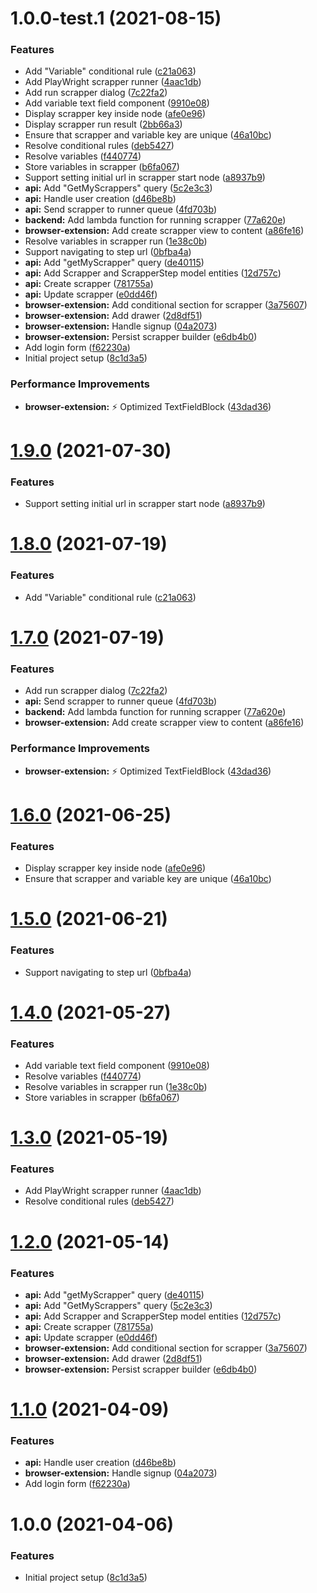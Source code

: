 # 1.0.0-test.1 (2021-08-15)


### Features

* Add "Variable" conditional rule ([c21a063](https://github.com/TheUnderScorer/scrapper-gate/commit/c21a0633133f7400ffc18e0bf2034575575a839d))
* Add PlayWright scrapper runner ([4aac1db](https://github.com/TheUnderScorer/scrapper-gate/commit/4aac1db7deeaa9389e71e2b97ea13572e2d886b3))
* Add run scrapper dialog ([7c22fa2](https://github.com/TheUnderScorer/scrapper-gate/commit/7c22fa25105b0f7a60fbe5d81690a427547d32d0))
* Add variable text field component ([9910e08](https://github.com/TheUnderScorer/scrapper-gate/commit/9910e08eec354ee6b00c67a86e167b5dcaf030e7))
* Display scrapper key inside node ([afe0e96](https://github.com/TheUnderScorer/scrapper-gate/commit/afe0e96555af36e5e57b13b2561106e55b37c1dd))
* Display scrapper run result ([2bb66a3](https://github.com/TheUnderScorer/scrapper-gate/commit/2bb66a34c0b9cf344e3fd47e24b34c66a302d839))
* Ensure that scrapper and variable key are unique ([46a10bc](https://github.com/TheUnderScorer/scrapper-gate/commit/46a10bc611b4940a9d0fc7fb87590f12615468b8))
* Resolve conditional rules ([deb5427](https://github.com/TheUnderScorer/scrapper-gate/commit/deb542739b46ebe36cb3acbb574e69626063f4ce))
* Resolve variables ([f440774](https://github.com/TheUnderScorer/scrapper-gate/commit/f440774083eadff4fbc795765561a1b234bcf281))
* Store variables in scrapper ([b6fa067](https://github.com/TheUnderScorer/scrapper-gate/commit/b6fa0674c3b99da248de0d07c836fc5ee6c2548f))
* Support setting initial url in scrapper start node ([a8937b9](https://github.com/TheUnderScorer/scrapper-gate/commit/a8937b9c190d1614579ddb15c6b12af82d2914d9))
* **api:** Add "GetMyScrappers" query ([5c2e3c3](https://github.com/TheUnderScorer/scrapper-gate/commit/5c2e3c3be36f22314ac52b2cf905869e108ab823))
* **api:** Handle user creation ([d46be8b](https://github.com/TheUnderScorer/scrapper-gate/commit/d46be8bdd92d290b7efd0ad12de38206cea7a907))
* **api:** Send scrapper to runner queue ([4fd703b](https://github.com/TheUnderScorer/scrapper-gate/commit/4fd703b8ca0b721a67d3c6b1f121128e1b51a9bf))
* **backend:** Add lambda function for running scrapper ([77a620e](https://github.com/TheUnderScorer/scrapper-gate/commit/77a620efb12b38fd84753e667c916841cbca2ff4))
* **browser-extension:** Add create scrapper view to content ([a86fe16](https://github.com/TheUnderScorer/scrapper-gate/commit/a86fe16b846b8af71a497b13b910a058fc3824de))
* Resolve variables in scrapper run ([1e38c0b](https://github.com/TheUnderScorer/scrapper-gate/commit/1e38c0be1bebea35680f134c755ea924f9015592))
* Support navigating to step url ([0bfba4a](https://github.com/TheUnderScorer/scrapper-gate/commit/0bfba4adfb321de60d2c754104d9ff286a9d58e8))
* **api:** Add "getMyScrapper" query ([de40115](https://github.com/TheUnderScorer/scrapper-gate/commit/de40115b21371aee2c69724b895350912d2dd899))
* **api:** Add Scrapper and ScrapperStep model entities ([12d757c](https://github.com/TheUnderScorer/scrapper-gate/commit/12d757cd23aca979f35f075293341c22ad73b026))
* **api:** Create scrapper ([781755a](https://github.com/TheUnderScorer/scrapper-gate/commit/781755a15615c9bf3065a1aead6688d5fe00eee7))
* **api:** Update scrapper ([e0dd46f](https://github.com/TheUnderScorer/scrapper-gate/commit/e0dd46ffa5c96aa2098d2ea4d387dc5f88976767))
* **browser-extension:** Add conditional section for scrapper ([3a75607](https://github.com/TheUnderScorer/scrapper-gate/commit/3a756076ad98e13b89415fdc6d019dda9ae4dd4e))
* **browser-extension:** Add drawer ([2d8df51](https://github.com/TheUnderScorer/scrapper-gate/commit/2d8df5137898db9ea05a56509211debc35961c4f))
* **browser-extension:** Handle signup ([04a2073](https://github.com/TheUnderScorer/scrapper-gate/commit/04a20739ff03a47277bb4e9864961e298d4e6699))
* **browser-extension:** Persist scrapper builder ([e6db4b0](https://github.com/TheUnderScorer/scrapper-gate/commit/e6db4b0c9a72a5269d31b52c59af662f1e3f1b73))
* Add login form ([f62230a](https://github.com/TheUnderScorer/scrapper-gate/commit/f62230a92685a90bba0844d369746186f1d39e6e))
* Initial project setup ([8c1d3a5](https://github.com/TheUnderScorer/scrapper-gate/commit/8c1d3a57a29728dac095b41c82be02aa19162930))


### Performance Improvements

* **browser-extension:** :zap: Optimized TextFieldBlock ([43dad36](https://github.com/TheUnderScorer/scrapper-gate/commit/43dad36d2cfdd5af267db4c2373fd3d1932f9fe6))

# [1.9.0](https://github.com/TheUnderScorer/scrapper-gate/compare/v1.8.0...v1.9.0) (2021-07-30)


### Features

* Support setting initial url in scrapper start node ([a8937b9](https://github.com/TheUnderScorer/scrapper-gate/commit/a8937b9c190d1614579ddb15c6b12af82d2914d9))

# [1.8.0](https://github.com/TheUnderScorer/scrapper-gate/compare/v1.7.0...v1.8.0) (2021-07-19)


### Features

* Add "Variable" conditional rule ([c21a063](https://github.com/TheUnderScorer/scrapper-gate/commit/c21a0633133f7400ffc18e0bf2034575575a839d))

# [1.7.0](https://github.com/TheUnderScorer/scrapper-gate/compare/v1.6.0...v1.7.0) (2021-07-19)


### Features

* Add run scrapper dialog ([7c22fa2](https://github.com/TheUnderScorer/scrapper-gate/commit/7c22fa25105b0f7a60fbe5d81690a427547d32d0))
* **api:** Send scrapper to runner queue ([4fd703b](https://github.com/TheUnderScorer/scrapper-gate/commit/4fd703b8ca0b721a67d3c6b1f121128e1b51a9bf))
* **backend:** Add lambda function for running scrapper ([77a620e](https://github.com/TheUnderScorer/scrapper-gate/commit/77a620efb12b38fd84753e667c916841cbca2ff4))
* **browser-extension:** Add create scrapper view to content ([a86fe16](https://github.com/TheUnderScorer/scrapper-gate/commit/a86fe16b846b8af71a497b13b910a058fc3824de))


### Performance Improvements

* **browser-extension:** :zap: Optimized TextFieldBlock ([43dad36](https://github.com/TheUnderScorer/scrapper-gate/commit/43dad36d2cfdd5af267db4c2373fd3d1932f9fe6))

# [1.6.0](https://github.com/TheUnderScorer/scrapper-gate/compare/v1.5.0...v1.6.0) (2021-06-25)


### Features

* Display scrapper key inside node ([afe0e96](https://github.com/TheUnderScorer/scrapper-gate/commit/afe0e96555af36e5e57b13b2561106e55b37c1dd))
* Ensure that scrapper and variable key are unique ([46a10bc](https://github.com/TheUnderScorer/scrapper-gate/commit/46a10bc611b4940a9d0fc7fb87590f12615468b8))

# [1.5.0](https://github.com/TheUnderScorer/scrapper-gate/compare/v1.4.0...v1.5.0) (2021-06-21)


### Features

* Support navigating to step url ([0bfba4a](https://github.com/TheUnderScorer/scrapper-gate/commit/0bfba4adfb321de60d2c754104d9ff286a9d58e8))

# [1.4.0](https://github.com/TheUnderScorer/scrapper-gate/compare/v1.3.0...v1.4.0) (2021-05-27)


### Features

* Add variable text field component ([9910e08](https://github.com/TheUnderScorer/scrapper-gate/commit/9910e08eec354ee6b00c67a86e167b5dcaf030e7))
* Resolve variables ([f440774](https://github.com/TheUnderScorer/scrapper-gate/commit/f440774083eadff4fbc795765561a1b234bcf281))
* Resolve variables in scrapper run ([1e38c0b](https://github.com/TheUnderScorer/scrapper-gate/commit/1e38c0be1bebea35680f134c755ea924f9015592))
* Store variables in scrapper ([b6fa067](https://github.com/TheUnderScorer/scrapper-gate/commit/b6fa0674c3b99da248de0d07c836fc5ee6c2548f))

# [1.3.0](https://github.com/TheUnderScorer/scrapper-gate/compare/v1.2.0...v1.3.0) (2021-05-19)


### Features

* Add PlayWright scrapper runner ([4aac1db](https://github.com/TheUnderScorer/scrapper-gate/commit/4aac1db7deeaa9389e71e2b97ea13572e2d886b3))
* Resolve conditional rules ([deb5427](https://github.com/TheUnderScorer/scrapper-gate/commit/deb542739b46ebe36cb3acbb574e69626063f4ce))

# [1.2.0](https://github.com/TheUnderScorer/scrapper-gate/compare/v1.1.0...v1.2.0) (2021-05-14)


### Features

* **api:** Add "getMyScrapper" query ([de40115](https://github.com/TheUnderScorer/scrapper-gate/commit/de40115b21371aee2c69724b895350912d2dd899))
* **api:** Add "GetMyScrappers" query ([5c2e3c3](https://github.com/TheUnderScorer/scrapper-gate/commit/5c2e3c3be36f22314ac52b2cf905869e108ab823))
* **api:** Add Scrapper and ScrapperStep model entities ([12d757c](https://github.com/TheUnderScorer/scrapper-gate/commit/12d757cd23aca979f35f075293341c22ad73b026))
* **api:** Create scrapper ([781755a](https://github.com/TheUnderScorer/scrapper-gate/commit/781755a15615c9bf3065a1aead6688d5fe00eee7))
* **api:** Update scrapper ([e0dd46f](https://github.com/TheUnderScorer/scrapper-gate/commit/e0dd46ffa5c96aa2098d2ea4d387dc5f88976767))
* **browser-extension:** Add conditional section for scrapper ([3a75607](https://github.com/TheUnderScorer/scrapper-gate/commit/3a756076ad98e13b89415fdc6d019dda9ae4dd4e))
* **browser-extension:** Add drawer ([2d8df51](https://github.com/TheUnderScorer/scrapper-gate/commit/2d8df5137898db9ea05a56509211debc35961c4f))
* **browser-extension:** Persist scrapper builder ([e6db4b0](https://github.com/TheUnderScorer/scrapper-gate/commit/e6db4b0c9a72a5269d31b52c59af662f1e3f1b73))

# [1.1.0](https://github.com/TheUnderScorer/scrapper-gate/compare/v1.0.0...v1.1.0) (2021-04-09)


### Features

* **api:** Handle user creation ([d46be8b](https://github.com/TheUnderScorer/scrapper-gate/commit/d46be8bdd92d290b7efd0ad12de38206cea7a907))
* **browser-extension:** Handle signup ([04a2073](https://github.com/TheUnderScorer/scrapper-gate/commit/04a20739ff03a47277bb4e9864961e298d4e6699))
* Add login form ([f62230a](https://github.com/TheUnderScorer/scrapper-gate/commit/f62230a92685a90bba0844d369746186f1d39e6e))

# 1.0.0 (2021-04-06)

### Features

- Initial project setup ([8c1d3a5](https://github.com/TheUnderScorer/scrapper-gate/commit/8c1d3a57a29728dac095b41c82be02aa19162930))
